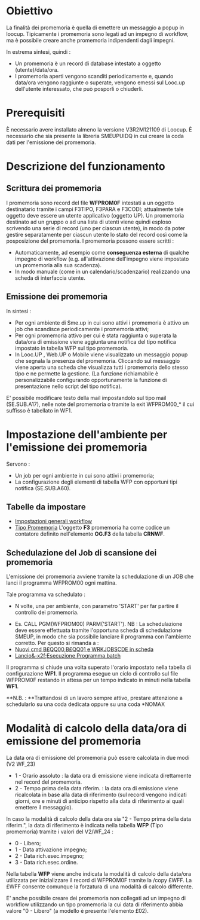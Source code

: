 # Obiettivo

La finalità dei promemoria è quella di emettere un messaggio a popup in loocup.
Tipicamente i promemoria sono legati ad un impegno di workflow, ma è possibile creare anche promemoria indipendenti dagli impegni.

In estrema sintesi, quindi : 
 * Un promemoria è un record di database intestato a oggetto (utente)/data/ora.
 * I promemoria aperti vengono scanditi periodicamente e, quando data/ora vengono raggiunte o superate, vengono emessi sul Looc.up dell'utente interessato, che può posporli o chiuderli.

# Prerequisiti

È necessario avere installato almeno la versione V3R2M121109 di Loocup.
È necessario che sia presente la libreria SMEUPUIDQ in cui creare la coda dati per l'emissione dei promemoria.

# Descrizione del funzionamento

## Scrittura dei promemoria

I promemoria sono record del file **WFPROM0F** intestati a un oggetto destinatario tramite i campi F3TIPO, F3PARA e F3CODI; attualmente tale oggetto deve essere un utente applicativo (oggetto UP).
Un promemoria destinato ad un gruppo o ad una lista di utenti viene quindi esploso scrivendo una serie di record (uno per ciascun utente), in modo da poter gestire separatamente per ciascun utente lo stato del record così come la posposizione del promemoria.
I promemoria possono essere scritti : 
 * Automaticamente, ad esempio come **conseguenza esterna** di qualche impegno di workflow (e.g. all'attivazione dell'impegno viene impostato un promemoria alla sua scadenza).
 * In modo manuale (come in un calendario/scadenzario) realizzando una scheda di interfaccia utente.

## Emissione dei promemoria

In sintesi : 
 * Per ogni ambiente di Sme.up in cui sono attivi i promemoria è attivo un job che scandisce periodicamente i promemoria attivi;
 * Per ogni promemoria attivo per cui è stata raggiunta o superata la data/ora di emissione viene aggiunta una notifica del tipo notifica impostato in tabella WFP sul tipo promemoria.
 * In Looc.UP , Web.UP o Mobile viene visualizzato un messaggio popup che segnala la presenza del promemoria. Cliccando sul messaggio viene aperta una scheda che visualizza tutti i promemoria dello stesso tipo e ne permette la gestione. (La funzione richiamabile è personalizzabile configurando opportunamente la funzione di presentazione nello script del tipo notifica).


E' possibile modificare testo della mail impostandolo sul tipo mail (SE.SUB.A17), nelle note del promemoria o tramite la exit WFPROM00_* il cui suffisso è tabellato in WF1.


# Impostazione dell'ambiente per l'emissione dei promemoria

Servono : 
 * Un job per ogni ambiente in cui sono attivi i promemoria;
 * La configurazione degli elementi di tabella WFP con opportuni tipi notifica (SE.SUB.A60).

## Tabelle da impostare
- [Impostazioni generali workflow](Sorgenti/OG/TA/WF1)
- [Tipo Promemoria](Sorgenti/OG/TA/WFP)
L'oggetto **F3** promemoria ha come codice un contatore definito nell'elemento **OG.F3** della tabella **CRNWF**.

## Schedulazione del Job di scansione dei promemoria

L'emissione dei promemoria avviene tramite la schedulazione di un JOB che lanci il programma WFPROM00 ogni mattina.

Tale programma va schedulato : 
 * N volte, una per ambiente, con parametro 'START' per far partire il controllo dei promemoria.
- Es. CALL PGM(WFPROM00) PARM('START').
NB :  La schedulazione deve essere effettuata tramite l'opportuna scheda di schedulazione SMEUP, in modo che sia possibile lanciare il programma con l'ambiente corretto.
Per questo si rimanda a : 
- [Nuovi cmd B£QQ00,B£QQ01 e WRKJOBSCDE in scheda](Sorgenti/MB/DOC_NWS/NWS001549)
- [Lancio&-x2f;Esecuzione Programma batch](Sorgenti/DOC/TA/B£AMO/A£BASE_SM)

Il programma si chiude una volta superato l'orario impostato nella tabella di configurazione **WF1**.
Il programma esegue un ciclo di controllo sul file WFPROM0F restando in attesa per un tempo indicato in minuti nella tabella **WF1**.

**N.B. : **Trattandosi di un lavoro sempre attivo, prestare attenzione a schedularlo su una coda dedicata oppure su una coda *NOMAX


# Modalità di calcolo della data/ora di emissione del promemoria

La data ora di emissione del promemoria può essere calcolata in due modi (V2 WF_23)
 * 1 - Orario assoluto  :  la data ora di emissione viene indicata direttamente nel record del promemoria.
 * 2 - Tempo prima della data riferim.  :  la data ora di emissione viene ricalcolata in base alla  data di riferimento (sul record vengono indicati giorni, ore e minuti di anticipo rispetto alla  data di riferimento ai quali emettere il messaggio).

In caso la modalità di calcolo della data ora sia "2 - Tempo prima della data riferim.", la data di riferimento è indicata nella tabella **WFP** (Tipo promemoria) tramite i valori del V2/WF_24  : 
 * 0 - Libero;
 * 1 - Data attivazione impegno;
 * 2 - Data rich.esec.impegno;
 * 3 - Data rich.esec.ordine.

Nella tabella **WFP** viene anche indicata la modalità di calcolo della data/ora utilizzata per inizializzare il record di WFPROM0F tramite la /copy £WFF. La £WFF consente comunque la forzatura di una modalità di calcolo differente.

E' anche possibile creare dei promemoria non collegati ad un impegno di workflow utilizzando un tipo promemoria la cui data di riferimento abbia valore "0 - Libero" (a modello è presente l'elemento £02).


